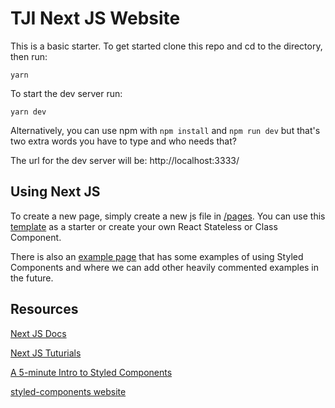 # TJI Next JS Website

This is a basic starter. To get started clone this repo and cd to the directory, then run:

`yarn`

To start the dev server run:

`yarn dev`

Alternatively, you can use npm with `npm install` and `npm run dev` but that's two extra words you have to type and who needs that?

The url for the dev server will be: http://localhost:3333/

## Using Next JS

To create a new page, simply create a new js file in [/pages](./pages). You can use this [template](./pages/_template-page.js) as a starter or create your own React Stateless or Class Component.

There is also an [example page](./pages/example-page.js) that has some examples of using Styled Components and where we can add other heavily commented examples in the future.

## Resources

[Next JS Docs](https://nextjs.org/docs)

[Next JS Tuturials](https://nextjs.org/learn/)

[A 5-minute Intro to Styled Components](https://medium.freecodecamp.org/a-5-minute-intro-to-styled-components-41f40eb7cd55)

[styled-components website](https://www.styled-components.com/)
